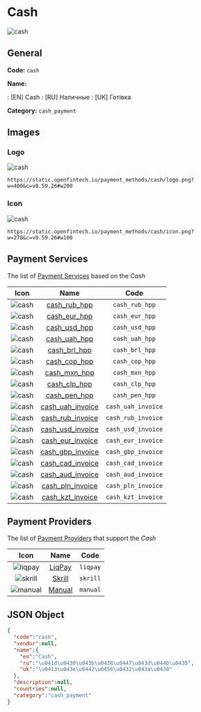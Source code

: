 
# Cash 
![cash](https://static.openfintech.io/payment_methods/cash/logo.png?w=400&c=v0.59.26#w200)  

## General 
**Code:** `cash` 
 
**Name:** 
 
:	[EN] Cash 
:	[RU] Наличные 
:	[UK] Готівка 
 
**Category:** `cash_payment` 
 

## Images 

### Logo 
![cash](https://static.openfintech.io/payment_methods/cash/logo.png?w=400&c=v0.59.26#w200)  

```
https://static.openfintech.io/payment_methods/cash/logo.png?w=400&c=v0.59.26#w200
```  

### Icon 
![cash](https://static.openfintech.io/payment_methods/cash/icon.png?w=278&c=v0.59.26#w100)  

```
https://static.openfintech.io/payment_methods/cash/icon.png?w=278&c=v0.59.26#w100
```  

## Payment Services 
 
The list of [Payment Services](/payment-services/) based on the _Cash_ 

|Icon|Name|Code| 
|:---:|:---:|:---:| 
|![cash](https://static.openfintech.io/payment_methods/cash/icon.png?w=278&c=v0.59.26#w100) |[cash_rub_hpp](/payment-services/cash_rub_hpp/)|`cash_rub_hpp`| 
|![cash](https://static.openfintech.io/payment_methods/cash/icon.png?w=278&c=v0.59.26#w100) |[cash_eur_hpp](/payment-services/cash_eur_hpp/)|`cash_eur_hpp`| 
|![cash](https://static.openfintech.io/payment_methods/cash/icon.png?w=278&c=v0.59.26#w100) |[cash_usd_hpp](/payment-services/cash_usd_hpp/)|`cash_usd_hpp`| 
|![cash](https://static.openfintech.io/payment_methods/cash/icon.png?w=278&c=v0.59.26#w100) |[cash_uah_hpp](/payment-services/cash_uah_hpp/)|`cash_uah_hpp`| 
|![cash](https://static.openfintech.io/payment_methods/cash/icon.png?w=278&c=v0.59.26#w100) |[cash_brl_hpp](/payment-services/cash_brl_hpp/)|`cash_brl_hpp`| 
|![cash](https://static.openfintech.io/payment_methods/cash/icon.png?w=278&c=v0.59.26#w100) |[cash_cop_hpp](/payment-services/cash_cop_hpp/)|`cash_cop_hpp`| 
|![cash](https://static.openfintech.io/payment_methods/cash/icon.png?w=278&c=v0.59.26#w100) |[cash_mxn_hpp](/payment-services/cash_mxn_hpp/)|`cash_mxn_hpp`| 
|![cash](https://static.openfintech.io/payment_methods/cash/icon.png?w=278&c=v0.59.26#w100) |[cash_clp_hpp](/payment-services/cash_clp_hpp/)|`cash_clp_hpp`| 
|![cash](https://static.openfintech.io/payment_methods/cash/icon.png?w=278&c=v0.59.26#w100) |[cash_pen_hpp](/payment-services/cash_pen_hpp/)|`cash_pen_hpp`| 
|![cash](https://static.openfintech.io/payment_methods/cash/icon.png?w=278&c=v0.59.26#w100) |[cash_uah_invoice](/payment-services/cash_uah_invoice/)|`cash_uah_invoice`| 
|![cash](https://static.openfintech.io/payment_methods/cash/icon.png?w=278&c=v0.59.26#w100) |[cash_rub_invoice](/payment-services/cash_rub_invoice/)|`cash_rub_invoice`| 
|![cash](https://static.openfintech.io/payment_methods/cash/icon.png?w=278&c=v0.59.26#w100) |[cash_usd_invoice](/payment-services/cash_usd_invoice/)|`cash_usd_invoice`| 
|![cash](https://static.openfintech.io/payment_methods/cash/icon.png?w=278&c=v0.59.26#w100) |[cash_eur_invoice](/payment-services/cash_eur_invoice/)|`cash_eur_invoice`| 
|![cash](https://static.openfintech.io/payment_methods/cash/icon.png?w=278&c=v0.59.26#w100) |[cash_gbp_invoice](/payment-services/cash_gbp_invoice/)|`cash_gbp_invoice`| 
|![cash](https://static.openfintech.io/payment_methods/cash/icon.png?w=278&c=v0.59.26#w100) |[cash_cad_invoice](/payment-services/cash_cad_invoice/)|`cash_cad_invoice`| 
|![cash](https://static.openfintech.io/payment_methods/cash/icon.png?w=278&c=v0.59.26#w100) |[cash_aud_invoice](/payment-services/cash_aud_invoice/)|`cash_aud_invoice`| 
|![cash](https://static.openfintech.io/payment_methods/cash/icon.png?w=278&c=v0.59.26#w100) |[cash_pln_invoice](/payment-services/cash_pln_invoice/)|`cash_pln_invoice`| 
|![cash](https://static.openfintech.io/payment_methods/cash/icon.png?w=278&c=v0.59.26#w100) |[cash_kzt_invoice](/payment-services/cash_kzt_invoice/)|`cash_kzt_invoice`| 
 

## Payment Providers 
 
The list of [Payment Providers](/payment-providers/) that support the _Cash_ 

|Icon|Name|Code| 
|:---:|:---:|:---:| 
|![liqpay](https://static.openfintech.io/payment_providers/liqpay/icon.svg?w=278&c=v0.59.26#w100) |[LiqPay](/payment-providers/liqpay/)|`liqpay`| 
|![skrill](https://static.openfintech.io/payment_providers/skrill/icon.svg?w=278&c=v0.59.26#w100) |[Skrill](/payment-providers/skrill/)|`skrill`| 
|![manual](https://static.openfintech.io/payment_providers/manual/icon.svg?w=278&c=v0.59.26#w100) |[Manual](/payment-providers/manual/)|`manual`| 
 

## JSON Object 

```json
{
  "code":"cash",
  "vendor":null,
  "name":{
    "en":"Cash",
    "ru":"\u041d\u0430\u043b\u0438\u0447\u043d\u044b\u0435",
    "uk":"\u0413\u043e\u0442\u0456\u0432\u043a\u0430"
  },
  "description":null,
  "countries":null,
  "category":"cash_payment"
}
```  
